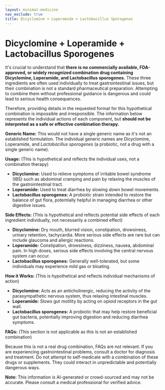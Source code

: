 ```yaml
---
layout: minimal-medicine
nav_exclude: true
title: Dicyclomine + Loperamide + Lactobacillus Sporogenes
---
```


# Dicyclomine + Loperamide + Lactobacillus Sporogenes

It's crucial to understand that **there is no commercially available, FDA-approved, or widely recognized combination drug containing Dicyclomine, Loperamide, and Lactobacillus sporogenes.**  These three ingredients are often used individually to treat gastrointestinal issues, but their combination is not a standard pharmaceutical preparation.  Attempting to combine them without professional guidance is dangerous and could lead to serious health consequences.

Therefore, providing details in the requested format for this hypothetical combination is impossible and irresponsible.  The information below represents the individual actions of each component, but **should not be interpreted as a safe or effective combination therapy.**

**Generic Name:**  This would not have a single generic name as it's not an established formulation.  The individual generic names are Dicyclomine, Loperamide, and *Lactobacillus sporogenes* (a probiotic, not a drug with a single generic name).

**Usage:**  (This is hypothetical and reflects the individual uses, not a combination therapy)

* **Dicyclomine:** Used to relieve symptoms of irritable bowel syndrome (IBS) such as abdominal cramping and pain by relaxing the muscles of the gastrointestinal tract.
* **Loperamide:** Used to treat diarrhea by slowing down bowel movements.
* **Lactobacillus sporogenes:** A probiotic strain intended to restore the balance of gut flora, potentially helpful in managing diarrhea or other digestive issues.

**Side Effects:** (This is hypothetical and reflects potential side effects of each ingredient individually, not necessarily a combined effect)

* **Dicyclomine:** Dry mouth, blurred vision, constipation, drowsiness, urinary retention, tachycardia.  More serious side effects are rare but can include glaucoma and allergic reactions.
* **Loperamide:** Constipation, drowsiness, dizziness, nausea, abdominal pain.  In high doses, serious side effects involving the central nervous system can occur.
* **Lactobacillus sporogenes:** Generally well-tolerated, but some individuals may experience mild gas or bloating.


**How it Works:** (This is hypothetical and reflects individual mechanisms of action)

* **Dicyclomine:** Acts as an anticholinergic, reducing the activity of the parasympathetic nervous system, thus relaxing intestinal muscles.
* **Loperamide:** Slows gut motility by acting on opioid receptors in the gut wall.
* **Lactobacillus sporogenes:**  A probiotic that may help restore beneficial gut bacteria, potentially improving digestion and reducing diarrhea symptoms.


**FAQs:**  (This section is not applicable as this is not an established combination)

Because this is not a real drug combination, FAQs are not relevant.  If you are experiencing gastrointestinal problems, consult a doctor for diagnosis and treatment. Do not attempt to self-medicate with a combination of these drugs or supplements.  They could interact in unpredictable and potentially dangerous ways.


**Note:** This information is AI-generated or crowd-sourced and may not be accurate. Please consult a medical professional for verified advice.